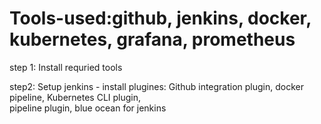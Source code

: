 # Tools-used:github, jenkins, docker, kubernetes, grafana, prometheus


step 1: Install requried tools

step2: Setup jenkins
        - install plugines: Github integration plugin, 
                            docker pipeline, 
                            Kubernetes CLI plugin,  
                            pipeline plugin, 
                            blue ocean for jenkins

